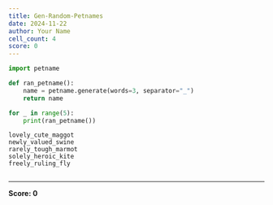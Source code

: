 ```yaml
---
title: Gen-Random-Petnames
date: 2024-11-22
author: Your Name
cell_count: 4
score: 0
---
```


```python
import petname
```


```python
def ran_petname():
    name = petname.generate(words=3, separator="_")
    return name
```


```python
for _ in range(5):
    print(ran_petname())
```

    lovely_cute_maggot
    newly_valued_swine
    rarely_tough_marmot
    solely_heroic_kite
    freely_ruling_fly



```python

```


---
**Score: 0**
